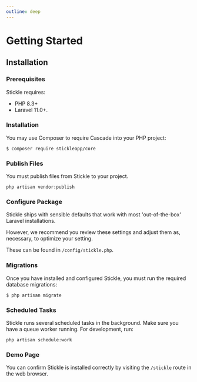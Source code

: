 ```yaml
---
outline: deep
---
```


# Getting Started

## Installation

### Prerequisites

Stickle requires:

-   PHP 8.3+
-   Laravel 11.0+.

### Installation

You may use Composer to require Cascade into your PHP project:

```
$ composer require stickleapp/core
```

### Publish Files

You must publish files from Stickle to your project.

```
php artisan vendor:publish
```

### Configure Package

Stickle ships with sensible defaults that work with most 'out-of-the-box' Laravel installations.

However, we recommend you review these settings and adjust them as, necessary, to optimize your setting.

These can be found in `/config/stickle.php`.

### Migrations

Once you have installed and configured Stickle, you must run the required database migrations:

```
$ php artisan migrate
```

### Scheduled Tasks

Stickle runs several scheduled tasks in the background. Make sure you have a queue worker running. For development, run:

```
php artisan schedule:work

```

### Demo Page

You can confirm Stickle is installed correctly by visiting the `/stickle` route in the web browser.
